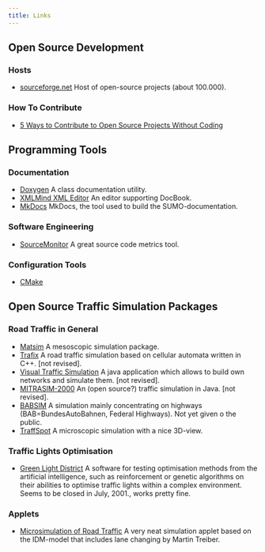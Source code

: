 ```yaml
---
title: Links
---
```


## Open Source Development

### Hosts

- [sourceforge.net](https://sourceforge.net/) Host of open-source
  projects (about 100.000).

### How To Contribute

- [5 Ways to Contribute to Open Source Projects Without
  Coding](https://nongeeksight.blogspot.com/2006/09/5-ways-to-contribute-to-open-source.html)

## Programming Tools

### Documentation

- [Doxygen](https://www.doxygen.nl/) A class
  documentation utility.
- [XMLMind XML Editor](https://www.xmlmind.com/xmleditor/) An editor
  supporting DocBook.
- [MkDocs](https://www.mkdocs.org/)
  MkDocs, the tool used to build the SUMO-documentation.

### Software Engineering

- [SourceMonitor](https://www.derpaul.net/SourceMonitor/) A
  great source code metrics tool.

### Configuration Tools

- [CMake](https://cmake.org/)

## Open Source Traffic Simulation Packages

### Road Traffic in General

- [Matsim](https://www.matsim.org/) A mesoscopic simulation package.
- [Trafix](https://trafix.sourceforge.net/) A road traffic simulation
  based on cellular automata written in C++. \[not revised\].
- [Visual Traffic
  Simulation](https://mysite.wanadoo-members.co.uk/tomfotherby/Contents/Uni/Project/index.html)
  A java application which allows to build own networks and simulate
  them. \[not revised\].
- [MITRASIM-2000](https://www.maerivoet.org/index.php?page=traffic-mitrasim-2000)
  An (open source?) traffic simulation in Java. \[not revised\].
- [BABSIM](https://www.inf.bi.ruhr-uni-bochum.de/index.php?option=com_content&view=article&id=17:babsim&catid=81&Itemid=116&lang=de) A simulation mainly concentrating on
  highways (BAB=BundesAutoBahnen, Federal Highways). Not yet given o
  the public.
- [TraffSpot](https://traffspot.db-nico.de/) A microscopic simulation
  with a nice 3D-view.

### Traffic Lights Optimisation

- [Green Light District](https://sourceforge.net/projects/stoplicht/) A software
  for testing optimisation methods from the artificial intelligence,
  such as reinforcement or genetic algorithms on their abilities to
  optimise traffic lights within a complex environment. Seems to be
  closed in July, 2001., works pretty fine.

### Applets

- [Microsimulation of Road Traffic](https://www.traffic-simulation.de/)
  A very neat simulation applet based on the IDM-model that includes
  lane changing by Martin Treiber.

